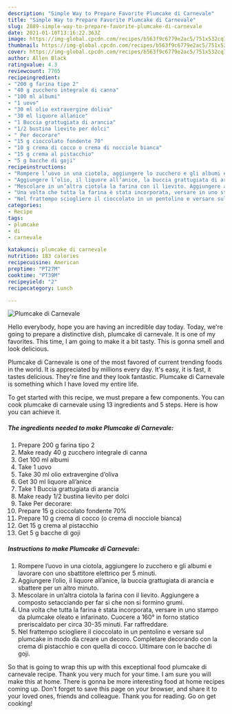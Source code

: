 ```yaml
---
description: "Simple Way to Prepare Favorite Plumcake di Carnevale"
title: "Simple Way to Prepare Favorite Plumcake di Carnevale"
slug: 2889-simple-way-to-prepare-favorite-plumcake-di-carnevale
date: 2021-01-10T13:16:22.363Z
image: https://img-global.cpcdn.com/recipes/b563f9c6779e2ac5/751x532cq70/plumcake-di-carnevale-recipe-main-photo.jpg
thumbnail: https://img-global.cpcdn.com/recipes/b563f9c6779e2ac5/751x532cq70/plumcake-di-carnevale-recipe-main-photo.jpg
cover: https://img-global.cpcdn.com/recipes/b563f9c6779e2ac5/751x532cq70/plumcake-di-carnevale-recipe-main-photo.jpg
author: Allen Black
ratingvalue: 4.3
reviewcount: 7705
recipeingredient:
- "200 g farina tipo 2"
- "40 g zucchero integrale di canna"
- "100 ml albumi"
- "1 uovo"
- "30 ml olio extravergine doliva"
- "30 ml liquore allanice"
- "1 Buccia grattugiata di arancia"
- "1/2 bustina lievito per dolci"
- " Per decorare"
- "15 g cioccolato fondente 70"
- "10 g crema di cocco o crema di nocciole bianca"
- "15 g crema al pistacchio"
- "5 g bacche di goji"
recipeinstructions:
- "Rompere l’uovo in una ciotola, aggiungere lo zucchero e gli albumi e lavorare con uno sbattitore elettrico per 5 minuti."
- "Aggiungere l’olio, il liquore all’anice, la buccia grattugiata di arancia e sbattere per un altro minuto."
- "Mescolare in un’altra ciotola la farina con il lievito. Aggiungere a composto setacciando per far sì che non si formino grumi."
- "Una volta che tutta la farina è stata incorporata, versare in uno stampo da plumcake oleato e infarinato. Cuocere a 160° in forno statico preriscaldato per circa 30-35 minuti. Far raffreddare."
- "Nel frattempo sciogliere il cioccolato in un pentolino e versare sul plumcake in modo da creare un decoro. Completare decorando con la crema di pistacchio e con quella di cocco. Ultimare con le bacche di goji."
categories:
- Recipe
tags:
- plumcake
- di
- carnevale

katakunci: plumcake di carnevale 
nutrition: 183 calories
recipecuisine: American
preptime: "PT27M"
cooktime: "PT39M"
recipeyield: "2"
recipecategory: Lunch

---
```



![Plumcake di Carnevale](https://img-global.cpcdn.com/recipes/b563f9c6779e2ac5/751x532cq70/plumcake-di-carnevale-recipe-main-photo.jpg)

Hello everybody, hope you are having an incredible day today. Today, we're going to prepare a distinctive dish, plumcake di carnevale. It is one of my favorites. This time, I am going to make it a bit tasty. This is gonna smell and look delicious.

Plumcake di Carnevale is one of the most favored of current trending foods in the world. It is appreciated by millions every day. It's easy, it is fast, it tastes delicious. They're fine and they look fantastic. Plumcake di Carnevale is something which I have loved my entire life.




To get started with this recipe, we must prepare a few components. You can cook plumcake di carnevale using 13 ingredients and 5 steps. Here is how you can achieve it.

<!--inarticleads1-->

##### The ingredients needed to make Plumcake di Carnevale:

1. Prepare 200 g farina tipo 2
1. Make ready 40 g zucchero integrale di canna
1. Get 100 ml albumi
1. Take 1 uovo
1. Take 30 ml olio extravergine d’oliva
1. Get 30 ml liquore all’anice
1. Take 1 Buccia grattugiata di arancia
1. Make ready 1/2 bustina lievito per dolci
1. Take  Per decorare:
1. Prepare 15 g cioccolato fondente 70%
1. Prepare 10 g crema di cocco (o crema di nocciole bianca)
1. Get 15 g crema al pistacchio
1. Get 5 g bacche di goji




<!--inarticleads2-->

##### Instructions to make Plumcake di Carnevale:

1. Rompere l’uovo in una ciotola, aggiungere lo zucchero e gli albumi e lavorare con uno sbattitore elettrico per 5 minuti.
1. Aggiungere l’olio, il liquore all’anice, la buccia grattugiata di arancia e sbattere per un altro minuto.
1. Mescolare in un’altra ciotola la farina con il lievito. Aggiungere a composto setacciando per far sì che non si formino grumi.
1. Una volta che tutta la farina è stata incorporata, versare in uno stampo da plumcake oleato e infarinato. Cuocere a 160° in forno statico preriscaldato per circa 30-35 minuti. Far raffreddare.
1. Nel frattempo sciogliere il cioccolato in un pentolino e versare sul plumcake in modo da creare un decoro. Completare decorando con la crema di pistacchio e con quella di cocco. Ultimare con le bacche di goji.




So that is going to wrap this up with this exceptional food plumcake di carnevale recipe. Thank you very much for your time. I am sure you will make this at home. There is gonna be more interesting food at home recipes coming up. Don't forget to save this page on your browser, and share it to your loved ones, friends and colleague. Thank you for reading. Go on get cooking!
